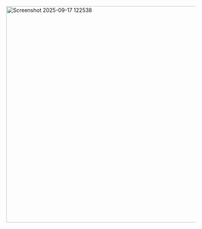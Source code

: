
<img width="740" height="576" alt="Screenshot 2025-09-17 122538" src="https://github.com/user-attachments/assets/41864e42-8307-46c1-aa08-7aefbc50f39b" />
